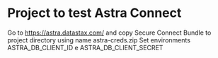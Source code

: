 # Project to test Astra Connect

Go to https://astra.datastax.com/ and copy Secure Connect Bundle to project directory using name astra-creds.zip
Set environments ASTRA_DB_CLIENT_ID e ASTRA_DB_CLIENT_SECRET